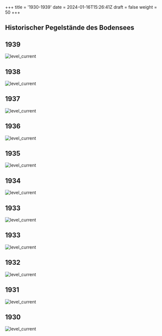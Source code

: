 +++
title = '1930-1939'
date = 2024-01-16T15:26:41Z
draft = false
weight = 50
+++

## Historischer Pegelstände des Bodensees

## 1939

![level_current](/images/DE/graphs_historic/longterm_DE_1939.png)

## 1938

![level_current](/images/DE/graphs_historic/longterm_DE_1938.png)

## 1937

![level_current](/images/DE/graphs_historic/longterm_DE_1937.png)

## 1936

![level_current](/images/DE/graphs_historic/longterm_DE_1936.png)

## 1935

![level_current](/images/DE/graphs_historic/longterm_DE_1935.png)

## 1934

![level_current](/images/DE/graphs_historic/longterm_DE_1934.png)

## 1933

![level_current](/images/DE/graphs_historic/longterm_DE_1934.png)

## 1933

![level_current](/images/DE/graphs_historic/longterm_DE_1933.png)

## 1932

![level_current](/images/DE/graphs_historic/longterm_DE_1932.png)

## 1931

![level_current](/images/DE/graphs_historic/longterm_DE_1931.png)

## 1930

![level_current](/images/DE/graphs_historic/longterm_DE_1930.png)